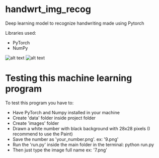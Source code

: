 # handwrt_img_recog
Deep learning model to recognize handwriting made using Pytorch

Libraries used:

- PyTorch
- NumPy

![alt text](https://i.ibb.co/2ydQCNR/7.png) ![alt text](https://i.ibb.co/wY01WyY/5.png)

# Testing this machine learning program

To test this program you have to:

- Have PyTorch and Numpy installed in your machine
- Create 'data' folder inside project folder
- Create 'images' folder
- Drawn a white number with black background with 28x28 pixels (I recommend to use the Paint)
- Save the number as 'your_number.png'. ex: '9.png'
- Run the 'run.py' inside the main folder in the terminal: python run.py
- Then just type the image full name ex: '7.png'
